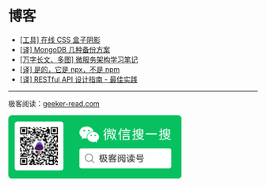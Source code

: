 # 博客

* [[工具] 在线 CSS 盒子阴影](./docs/tools-online-box-shadows.md)
* [[译] MongoDB 几种备份方案](./docs/review-mongodb-backup-options.md)
* [[万字长文、多图] 微服务架构学习笔记](./docs/microservices-note.md)
* [[译] 是的，它是 npx，不是 npm](./docs/yes-its-npx-not-npm-the-difference-explained.md)
* [[译] RESTful API 设计指南 - 最佳实践](./docs/restful-api-designing-guidelines-the-best-practices.md)

---

极客阅读：[geeker-read.com](https://geeker-read.com)

<img src="https://github.com/geeker-read/weekly_issues/raw/master/docs/wx.png" width="350" />
